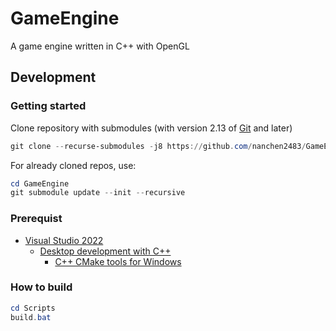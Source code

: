 # GameEngine
A game engine written in C++ with OpenGL

## Development

### Getting started

Clone repository with submodules (with version 2.13 of [Git](https://git-scm.com) and later)
```powershell
git clone --recurse-submodules -j8 https://github.com/nanchen2483/GameEngine.git
```
For already cloned repos, use:
```powershell
cd GameEngine
git submodule update --init --recursive
```
### Prerequist
- [Visual Studio 2022](https://docs.microsoft.com/en-us/visualstudio/releases/2022/compatibility)
    - [Desktop development with C++](https://docs.microsoft.com/en-us/cpp/build/vscpp-step-0-installation?view=msvc-170)
        - [C++ CMake tools for Windows](https://docs.microsoft.com/en-us/cpp/build/cmake-projects-in-visual-studio?view=msvc-170)
### How to build
```powershell
cd Scripts
build.bat
```
